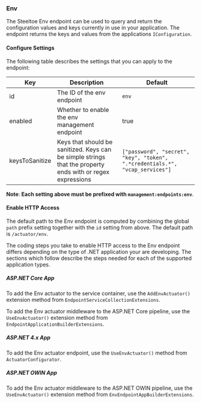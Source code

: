 ### Env

The Steeltoe Env endpoint can be used to query and return the configuration values and keys currently in use in your application. The endpoint returns the keys and values from the applications `IConfiguration`.

#### Configure Settings

The following table describes the settings that you can apply to the endpoint:

|Key|Description|Default|
|---|---|---|
|id|The ID of the env endpoint|`env`|
|enabled|Whether to enable the env management endpoint|true|
|keysToSanitize|Keys that should be sanitized. Keys can be simple strings that the property ends with or regex expressions|```["password", "secret", "key", "token", ".*credentials.*", "vcap_services"]```|

**Note**: **Each setting above must be prefixed with `management:endpoints:env`**.

#### Enable HTTP Access

The default path to the Env endpoint is computed by combining the global `path` prefix setting together with the `id` setting from above. The default path is `/actuator/env`.

The coding steps you take to enable HTTP access to the Env endpoint differs depending on the type of .NET application your are developing.  The sections which follow describe the steps needed for each of the supported application types.

##### ASP.NET Core App

To add the Env actuator to the service container, use the `AddEnvActuator()` extension method from `EndpointServiceCollectionExtensions`.

To add the Env actuator middleware to the ASP.NET Core pipeline, use the `UseEnvActuator()` extension method from `EndpointApplicationBuilderExtensions`.

##### ASP.NET 4.x App

To add the Env actuator endpoint, use the `UseEnvActuator()` method from `ActuatorConfigurator`.

##### ASP.NET OWIN App

To add the Env actuator middleware to the ASP.NET OWIN pipeline, use the `UseEnvActuator()` extension method from `EnvEndpointAppBuilderExtensions`.

